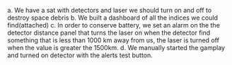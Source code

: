 a.	We have a sat with detectors and laser we should turn on and off to destroy space debris
b.	We built a dashboard of all the indices we could find(attached)
c.	In order to conserve battery, we set an alarm on the the detector distance panel that turns the laser on when the detector find something that is less than 1000 km away from us, the laser is turned off when the value is greater the 1500km.
d.	We manually started the gamplay and turned on detector with the alerts test button.
